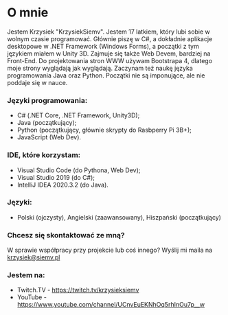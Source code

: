# O mnie
Jestem Krzysiek "KrzysiekSiemv". Jestem 17 latkiem, który lubi sobie w wolnym czasie programować. Głównie piszę w C#, a dokładnie aplikacje desktopowe w .NET Framework (Windows Forms), a początki z tym językiem miałem w Unity 3D. Zajmuje się także Web Devem, bardziej na Front-End. Do projektowania stron WWW używam Bootstrapa 4, dlatego moje strony wyglądają jak wyglądają. Zaczynam też naukę języka programowania Java oraz Python. Początki nie są imponujące, ale nie poddaje się w nauce.
<br>
### Języki programowania: 
* C# (.NET Core, .NET Framework, Unity3D); 
* Java (początkujący); 
* Python (początkujący, głównie skrypty do Rasbperry Pi 3B+); 
* JavaScript (Web Dev).

### IDE, które korzystam: 
* Visual Studio Code (do Pythona, Web Dev);
* Visual Studio 2019 (do C#);
* IntelliJ IDEA 2020.3.2 (do Java).

### Języki:
* Polski (ojczysty), Angielski (zaawansowany), Hiszpański (początkujący)

### Chcesz się skontaktować ze mną?
W sprawie współpracy przy projekcie lub coś innego? Wyślij mi maila na krzysiek@siemv.pl

### Jestem na:
- Twitch.TV - https://twitch.tv/krzysieksiemv
- YouTube - https://www.youtube.com/channel/UCnvEuEKNhOq5rhInOu7p__w
